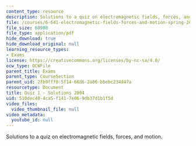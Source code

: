 ```yaml
---
content_type: resource
description: Solutions to a quiz on electromagnetic fields, forces, and motion.
file: /courses/6-641-electromagnetic-fields-forces-and-motion-spring-2005/510dec404ca5f1417e069db37d1b1f5d_quiz1soln_s04.pdf
file_size: 60980
file_type: application/pdf
hide_download: true
hide_download_original: null
learning_resource_types:
- Exams
license: https://creativecommons.org/licenses/by-nc-sa/4.0/
ocw_type: OCWFile
parent_title: Exams
parent_type: CourseSection
parent_uid: 2fb9fff0-5f14-66d6-2a06-bbebc234d47a
resourcetype: Document
title: Quiz 1 - Solutions 2004
uid: 510dec40-4ca5-f141-7e06-9db37d1b1f5d
video_files:
  video_thumbnail_file: null
video_metadata:
  youtube_id: null
---
```

Solutions to a quiz on electromagnetic fields, forces, and motion.